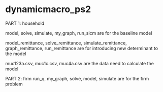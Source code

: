# dynamicmacro_ps2
PART 1: household

  model, solve, simulate, my_graph, run_slcm are for the baseline model
  
  model_remittance, solve_remittance, simulate_remittance, graph_remittance, run_remittance are for introducing new determinant to the model

  muc123a.csv, muc1c.csv, muc4a.csv are the data need to calculate the model

PART 2: firm
  run_q, my_graph, solve, model, simulate are for the firm problem
